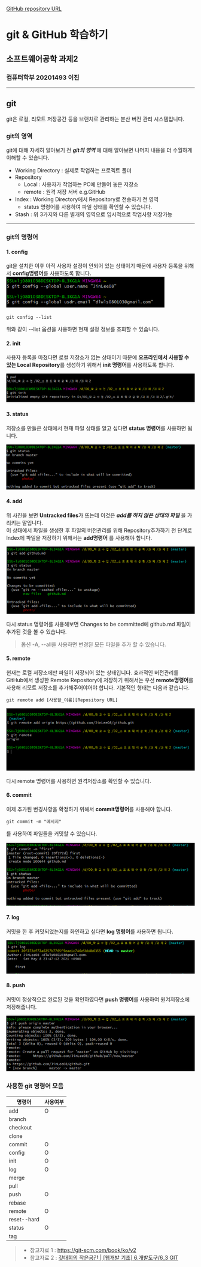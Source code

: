 [GitHub repository URL](https://github.com/JinLee08/github.git)
# git & GitHub 학습하기
## 소프트웨어공학 과제2
### 컴퓨터학부 20201493 이진
___
## git
git은 로컬, 리모트 저장공간 등을 브랜치로 관리하는 분산 버전 관리 시스템입니다.  
### git의 영역
git에 대해 자세히 알아보기 전 ***git의 영역*** 에 대해 알아보면 나머지 내용을 더 수월하게 이해할 수 있습니다.  


- Working Directory : 실제로 작업하는 프로젝트 폴더
- Repository
  - Local : 사용자가 작업하는 PC에 만들어 놓은 저장소
  - remote : 원격 저장 서버 e.g.GitHub
- Index : Working Directory에서 Repository로 전송하기 전 영역
  - status 명령어를 사용하여 파일 상태를 확인할 수 있습니다.
- Stash : 위 3가지와 다른 별개의 영역으로 임시적으로 작업사항 저장가능

___

### git의 명령어
#### 1. config
git을 설치한 이후 아직 사용자 설정이 안되어 있는 상태이기 때문에 사용자 등록을 위해서 **config명령어**를 사용하도록 합니다.  
![configNameMail](./photo/01_configNameMail.PNG)  

    git config --list  

위와 같이 --list 옵션을 사용하면 현재 설정 정보를 조회할 수 있습니다.

#### 2. init
사용자 등록을 마쳤다면 로컬 저장소가 없는 상태이기 때문에 **오프라인에서 사용할 수 있는 Local Repository**를 생성하기 위해서 **init 명령어**를 사용하도록 합니다.  

![init](./photo/02_init.PNG)  

#### 3. status
저장소를 만들은 상태에서 현재 파일 상태를 알고 싶다면 **status 명령어**를 사용하면 됩니다.  

![status](./photo/02_status.PNG)  

#### 4. add
위 사진을 보면 **Untracked files**가 뜨는데 이것은 ***add를 하지 않은 상태의 파일*** 을 가리키는 말입니다.  
이 상태에서 파일을 생성한 후 파일의 버전관리를 위해 Repository추가하기 전 단계로 Index에 파일을 저장하기 위해서는 **add명령어** 를 사용해야 합니다.  

![addStatus](./photo/02_addStatus.PNG)

다시 status 명령어를 사용해보면 Changes to be committed에 github.md 파일이 추가된 것을 볼 수 있습니다.  
  
> 옵션 -A, --all을 사용하면 변경된 모든 파일을 추가 할 수 있습니다.

#### 5. remote
현재는 로컬 저장소에만 파일이 저장되어 있는 상태입니다. 효과적인 버전관리를 GitHub에서 생성한 Remote Repository에 저장하기 위해서는 우선 **remote명령어**를 사용해 리모트 저장소를 추가해주어야어야 합니다. 기본적인 형태는 다음과 같습니다.

    git remote add [사용할_이름][Repository URL]  
   
![](./photo/03_remote.PNG)

다시 remote 명령어를 사용하면 원격저장소를 확인할 수 있습니다.

#### 6. commit
이제 추가된 변경사항을 확정하기 위해서 **commit명령어**를 사용해야 합니다.

    git commit -m "메시지"  
 
 
를 사용하여 파일들을 커밋할 수 있습니다.  

![](./photo/04_commit.PNG)


#### 7. log
커밋을 한 후 커밋되었는지를 화인하고 싶다면 **log 명령어**를 사용하면 됩니다.  

![](./photo/04_log.PNG)



#### 8. push
커밋이 정상적으로 완료된 것을 확인하였다면 **push 명령어**를 사용하여 원겨저장소에 저장해줍니다.  


![](./photo/04_push.PNG)

### **사용한 git 명령어 모음**
|명령어|사용여부|
|------|---|
|add|O|
|branch||
|checkout||
|clone||
|commit|O|
|config|O|
|init|O|
|log|O|
|merge||
|pull||
|push|O|
|rebase||
|remote|O|
|reset--hard||
|status|O|
|tag||

> - 참고자료 1 : https://git-scm.com/book/ko/v2
> - 참고자료 2 : [갓대희의 작은공간 | [웹개발 기초] 6.개발도구/6_3 GIT](https://goddaehee.tistory.com/91?category=381481)
